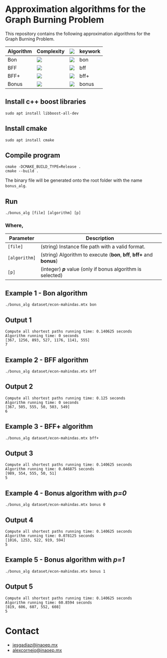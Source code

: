 # Approximation algorithms for the Graph Burning Problem

This repository contains the following approximation algorithms for the Graph Burning Problem.

|  Algorithm |                                          Complexity                               | <img src="https://render.githubusercontent.com/render/math?math=\rho">| keywork
|------------|-----------------------------------------------------------------------------------| -|-
| Bon        | <img src="https://render.githubusercontent.com/render/math?math=O(n^2 \log n)">   | <img src="https://render.githubusercontent.com/render/math?math=3-2/b(G)"> | bon
| BFF        | <img src="https://render.githubusercontent.com/render/math?math=O(n^3)">          | <img src="https://render.githubusercontent.com/render/math?math=3-2/b(G)">| bff
| BFF+       | <img src="https://render.githubusercontent.com/render/math?math=O(n^3)">          | <img src="https://render.githubusercontent.com/render/math?math=3-2/b(G)">| bff+
| Bonus      | <img src="https://render.githubusercontent.com/render/math?math=O(n^{3%2B p})">   | <img src="https://render.githubusercontent.com/render/math?math=3-2(p %2B 1)/b(G)">| bonus


## Install c++ boost libraries
```
sudo apt install libboost-all-dev
```

## Install cmake
```
sudo apt install cmake
```

## Compile program
```
cmake -DCMAKE_BUILD_TYPE=Release .
cmake --build .
```
The binary file will be generated onto the root folder with the name ```bonus_alg```.

## Run

```
./bonus_alg [file] [algorithm] [p]
```

### Where,

|  Parameter |                                          Description                                          |
|----------|---------------------------------------------------------------------------------------------|
| `[file]` | (string) Instance file path with a valid format.                                    |
| `[algorithm]`    | (string) Algorithm to execute (**bon**, **bff**, **bff+** and **bonus**)  |
| `[p]`    | (integer) ***p*** value (only if bonus algorithm is selected)   |

## Example 1 - Bon algorithm
```
./bonus_alg dataset/econ-mahindas.mtx bon
```

## Output 1
```
Compute all shortest paths running time: 0.140625 seconds
Algorithm running time: 0 seconds
[367, 1256, 893, 527, 1176, 1141, 555]
7
```

## Example 2 - BFF algorithm
```
./bonus_alg dataset/econ-mahindas.mtx bff
```

## Output 2
```
Compute all shortest paths running time: 0.125 seconds
Algorithm running time: 0 seconds
[367, 505, 555, 50, 503, 549]
6
```

## Example 3 - BFF+ algorithm
```
./bonus_alg dataset/econ-mahindas.mtx bff+
```

## Output 3
```
Compute all shortest paths running time: 0.140625 seconds
Algorithm running time: 0.046875 seconds
[989, 554, 555, 50, 51]
5
```

## Example 4 - Bonus algorithm with ***p=0***
```
./bonus_alg dataset/econ-mahindas.mtx bonus 0
```

## Output 4
```
Compute all shortest paths running time: 0.140625 seconds
Algorithm running time: 0.078125 seconds
[1016, 1253, 522, 919, 594]
5
```

## Example 5 - Bonus algorithm with ***p=1***
```
./bonus_alg dataset/econ-mahindas.mtx bonus 1
```

## Output 5
```
Compute all shortest paths running time: 0.140625 seconds
Algorithm running time: 60.8594 seconds
[819, 606, 607, 552, 608]
5
```

# Contact
* jesgadiaz@inaoep.mx
* alexcornejo@inaoep.mx

